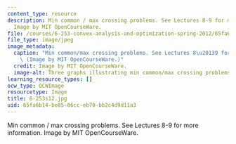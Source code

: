 ```yaml
---
content_type: resource
description: Min common / max crossing problems. See Lectures 8-9 for more information.
  Image by MIT OpenCourseWare.
file: /courses/6-253-convex-analysis-and-optimization-spring-2012/65fa6b14be8506cceb70bb2c4d9d11a3_6-253s12.jpg
file_type: image/jpeg
image_metadata:
  caption: "Min common/max crossing problems. See Lectures 8\u20139 for more information.\
    \ (Image by MIT OpenCourseWare.)"
  credit: Image by MIT OpenCourseWare.
  image-alt: Three graphs illustrating min common/max crossing problems.
learning_resource_types: []
ocw_type: OCWImage
resourcetype: Image
title: 6-253s12.jpg
uid: 65fa6b14-be85-06cc-eb70-bb2c4d9d11a3
---
```

Min common / max crossing problems. See Lectures 8-9 for more information. Image by MIT OpenCourseWare.


